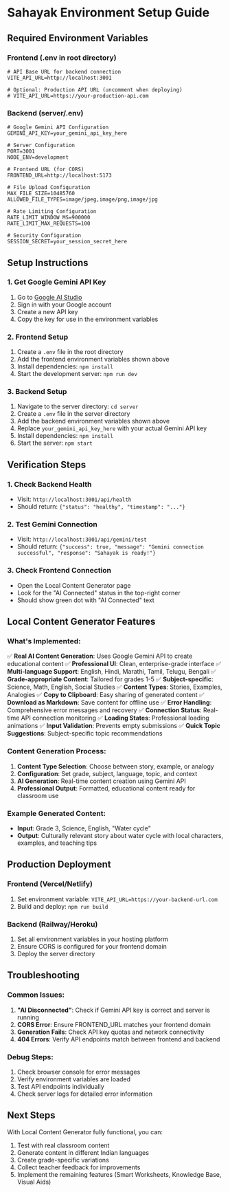 # Sahayak Environment Setup Guide

## Required Environment Variables

### Frontend (.env in root directory)
```env
# API Base URL for backend connection
VITE_API_URL=http://localhost:3001

# Optional: Production API URL (uncomment when deploying)
# VITE_API_URL=https://your-production-api.com
```

### Backend (server/.env)
```env
# Google Gemini API Configuration
GEMINI_API_KEY=your_gemini_api_key_here

# Server Configuration
PORT=3001
NODE_ENV=development

# Frontend URL (for CORS)
FRONTEND_URL=http://localhost:5173

# File Upload Configuration
MAX_FILE_SIZE=10485760
ALLOWED_FILE_TYPES=image/jpeg,image/png,image/jpg

# Rate Limiting Configuration
RATE_LIMIT_WINDOW_MS=900000
RATE_LIMIT_MAX_REQUESTS=100

# Security Configuration
SESSION_SECRET=your_session_secret_here
```

## Setup Instructions

### 1. Get Google Gemini API Key
1. Go to [Google AI Studio](https://makersuite.google.com/app/apikey)
2. Sign in with your Google account
3. Create a new API key
4. Copy the key for use in the environment variables

### 2. Frontend Setup
1. Create a `.env` file in the root directory
2. Add the frontend environment variables shown above
3. Install dependencies: `npm install`
4. Start the development server: `npm run dev`

### 3. Backend Setup
1. Navigate to the server directory: `cd server`
2. Create a `.env` file in the server directory
3. Add the backend environment variables shown above
4. Replace `your_gemini_api_key_here` with your actual Gemini API key
5. Install dependencies: `npm install`
6. Start the server: `npm start`

## Verification Steps

### 1. Check Backend Health
- Visit: `http://localhost:3001/api/health`
- Should return: `{"status": "healthy", "timestamp": "..."}`

### 2. Test Gemini Connection
- Visit: `http://localhost:3001/api/gemini/test`
- Should return: `{"success": true, "message": "Gemini connection successful", "response": "Sahayak is ready!"}`

### 3. Check Frontend Connection
- Open the Local Content Generator page
- Look for the "AI Connected" status in the top-right corner
- Should show green dot with "AI Connected" text

## Local Content Generator Features

### What's Implemented:
✅ **Real AI Content Generation**: Uses Google Gemini API to create educational content
✅ **Professional UI**: Clean, enterprise-grade interface
✅ **Multi-language Support**: English, Hindi, Marathi, Tamil, Telugu, Bengali
✅ **Grade-appropriate Content**: Tailored for grades 1-5
✅ **Subject-specific**: Science, Math, English, Social Studies
✅ **Content Types**: Stories, Examples, Analogies
✅ **Copy to Clipboard**: Easy sharing of generated content
✅ **Download as Markdown**: Save content for offline use
✅ **Error Handling**: Comprehensive error messages and recovery
✅ **Connection Status**: Real-time API connection monitoring
✅ **Loading States**: Professional loading animations
✅ **Input Validation**: Prevents empty submissions
✅ **Quick Topic Suggestions**: Subject-specific topic recommendations

### Content Generation Process:
1. **Content Type Selection**: Choose between story, example, or analogy
2. **Configuration**: Set grade, subject, language, topic, and context
3. **AI Generation**: Real-time content creation using Gemini API
4. **Professional Output**: Formatted, educational content ready for classroom use

### Example Generated Content:
- **Input**: Grade 3, Science, English, "Water cycle"
- **Output**: Culturally relevant story about water cycle with local characters, examples, and teaching tips

## Production Deployment

### Frontend (Vercel/Netlify)
1. Set environment variable: `VITE_API_URL=https://your-backend-url.com`
2. Build and deploy: `npm run build`

### Backend (Railway/Heroku)
1. Set all environment variables in your hosting platform
2. Ensure CORS is configured for your frontend domain
3. Deploy the server directory

## Troubleshooting

### Common Issues:
1. **"AI Disconnected"**: Check if Gemini API key is correct and server is running
2. **CORS Error**: Ensure FRONTEND_URL matches your frontend domain
3. **Generation Fails**: Check API key quotas and network connectivity
4. **404 Errors**: Verify API endpoints match between frontend and backend

### Debug Steps:
1. Check browser console for error messages
2. Verify environment variables are loaded
3. Test API endpoints individually
4. Check server logs for detailed error information

## Next Steps

With Local Content Generator fully functional, you can:
1. Test with real classroom content
2. Generate content in different Indian languages
3. Create grade-specific variations
4. Collect teacher feedback for improvements
5. Implement the remaining features (Smart Worksheets, Knowledge Base, Visual Aids) 